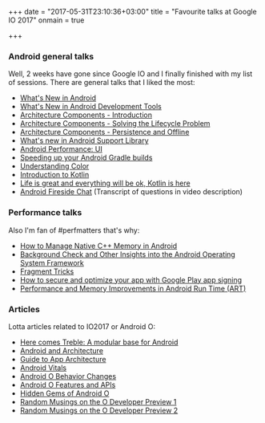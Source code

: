 +++
date = "2017-05-31T23:10:36+03:00"
title = "Favourite talks at Google IO 2017"
onmain = true

+++

### Android general talks

Well, 2 weeks have gone since Google IO and I finally finished with my list of sessions. There are general talks that I liked the most:

- [What's New in Android](https://www.youtube.com/watch?v=1N9KveJ-FU8)
- [What's New in Android Development Tools](https://www.youtube.com/watch?v=Hx_rwS1NTiI)
- [Architecture Components - Introduction](https://www.youtube.com/watch?v=FrteWKKVyzI)
- [Architecture Components - Solving the Lifecycle Problem](https://www.youtube.com/watch?v=bEKNi1JOrNs)
- [Architecture Components - Persistence and Offline](https://www.youtube.com/watch?v=MfHsPGQ6bgE)
- [What's new in Android Support Library](https://www.youtube.com/watch?v=V6-roIeNUY0)
- [Android Performance: UI](https://www.youtube.com/watch?v=9HtTL_RO2wI)
- [Speeding up your Android Gradle builds](https://www.youtube.com/watch?v=7ll-rkLCtyk)
- [Understanding Color](https://www.youtube.com/watch?v=r8NeG0wmFXM)
- [Introduction to Kotlin](https://www.youtube.com/watch?v=X1RVYt2QKQE)
- [Life is great and everything will be ok, Kotlin is here](https://www.youtube.com/watch?v=fPzxfeDJDzY)
- [Android Fireside Chat](https://www.youtube.com/watch?v=NSZ7iadGaa8) (Transcript of questions in video description)

### Performance talks

Also I'm fan of #perfmatters that's why:

- [How to Manage Native C++ Memory in Android](https://www.youtube.com/watch?v=7_caITSjk1k)
- [Background Check and Other Insights into the Android Operating System Framework](https://www.youtube.com/watch?v=hbLAzwhBjFE)
- [Fragment Tricks](https://www.youtube.com/watch?v=eUG3VWnXFtg)
- [How to secure and optimize your app with Google Play app signing](https://www.youtube.com/watch?v=5tdGAP927dk)
- [Performance and Memory Improvements in Android Run Time (ART)](https://www.youtube.com/watch?v=iFE2Utbv1Oo)

### Articles

Lotta articles related to IO2017 or Android O:

- [Here comes Treble: A modular base for Android](https://android-developers.googleblog.com/2017/05/here-comes-treble-modular-base-for.html)
- [Android and Architecture](https://android-developers.googleblog.com/2017/05/android-and-architecture.html)
- [Guide to App Architecture](https://developer.android.com/topic/libraries/architecture/guide.html)
- [Android Vitals](https://developer.android.com/topic/performance/vitals/index.html)
- [Android O Behavior Changes](https://developer.android.com/preview/behavior-changes.html)
- [Android O Features and APIs](https://developer.android.com/preview/api-overview.html)
- [Hidden Gems of Android O](https://medium.com/@ianhlake/hidden-gems-of-android-o-7def63136629)
- [Random Musings on the O Developer Preview 1](https://commonsware.com/blog/2017/03/22/random-musings-o-developer-preview-1.html)
- [Random Musings on the O Developer Preview 2](https://commonsware.com/blog/2017/05/22/random-musings-o-developer-preview-2.html)


